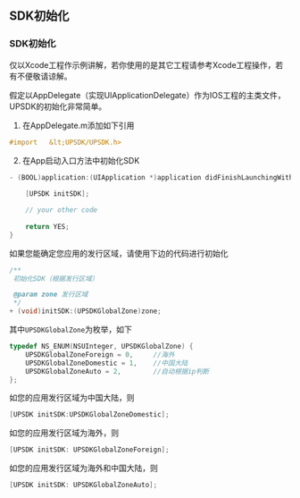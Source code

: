 ## SDK初始化
### SDK初始化

仅以Xcode工程作示例讲解，若你使用的是其它工程请参考Xcode工程操作，若有不便敬请谅解。

假定以AppDelegate（实现UIApplicationDelegate）作为IOS工程的主类文件，UPSDK的初始化非常简单。

 1. 在AppDelegate.m添加如下引用

```objective-c
#import   &lt;UPSDK/UPSDK.h>
```

 2. 在App启动入口方法中初始化SDK

```objective-c
- (BOOL)application:(UIApplication *)application didFinishLaunchingWithOptions:(NSDictionary *)launchOptions {
    
    [UPSDK initSDK];

    // your other code
    
    return YES;
}
```

如果您能确定您应用的发行区域，请使用下边的代码进行初始化

```objective-c
/**
 初始化SDK（根据发行区域）

 @param zone 发行区域
 */
+ (void)initSDK:(UPSDKGlobalZone)zone;
```

其中`UPSDKGlobalZone`为枚举，如下

```objective-c
typedef NS_ENUM(NSUInteger, UPSDKGlobalZone) {
    UPSDKGlobalZoneForeign = 0,     //海外
    UPSDKGlobalZoneDomestic = 1,    //中国大陆
    UPSDKGlobalZoneAuto = 2,        //自动根据ip判断
};
```

如您的应用发行区域为中国大陆，则

```objective-c
[UPSDK initSDK:UPSDKGlobalZoneDomestic];
```

如您的应用发行区域为海外，则

```objective-c
[UPSDK initSDK: UPSDKGlobalZoneForeign];
```

如您的应用发行区域为海外和中国大陆，则

```objective-c
[UPSDK initSDK: UPSDKGlobalZoneAuto];
```
